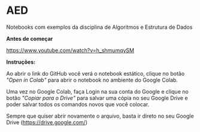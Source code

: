 # AED
Notebooks com exemplos da disciplina de Algoritmos e Estrutura de Dados

<b>Antes de começar</b>

https://www.youtube.com/watch?v=h_shmumqySM

<b>Instruções:</b>

Ao abrir o link do GitHub você verá o notebook estático, clique no botão <i>"Open in Colab"</i> para abrir o notebook no ambiente do Google Colab.

Uma vez no Google Colab, faça Login na sua conta do Google e clique no botão <i>"Copiar para o Drive"</i> para salvar uma cópia no seu Google Drive e poder salvar todos os comandos novos que você colocar.

Sempre que quiser abrir novamente o arquivo, basta ir direto no seu Google Drive (https://drive.google.com/)
